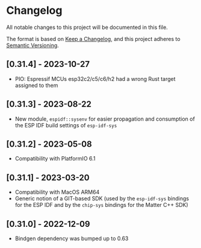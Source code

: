 # Changelog

All notable changes to this project will be documented in this file.

The format is based on [Keep a Changelog](https://keepachangelog.com/en/1.0.0/),
and this project adheres to [Semantic Versioning](https://semver.org/spec/v2.0.0.html).

## [0.31.4] - 2023-10-27
* PIO: Espressif MCUs esp32c2/c5/c6/h2 had a wrong Rust target assigned to them

## [0.31.3] - 2023-08-22
* New module, `espidf::sysenv` for easier propagation and consumption of the ESP IDF build settings of `esp-idf-sys`

## [0.31.2] - 2023-05-08
* Compatibility with PlatformIO 6.1

## [0.31.1] - 2023-03-20
* Compatibility with MacOS ARM64
* Generic notion of a GIT-based SDK (used by the `esp-idf-sys` bindings for the ESP IDF and by the `chip-sys` bindings for the Matter C++ SDK)

## [0.31.0] - 2022-12-09
* Bindgen dependency was bumped up to 0.63
